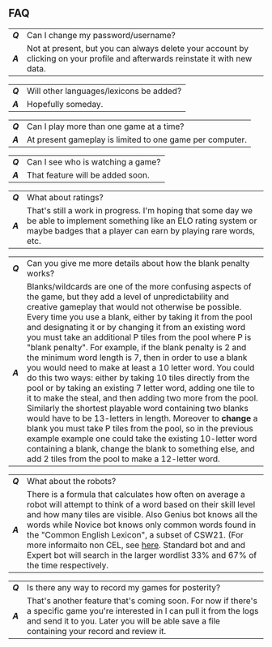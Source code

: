 ## FAQ
|        |            |
|--------|------------|
| ***Q***  | Can I change my password/username?  |
| ***A***  | Not at present, but you can always delete your account by clicking on your profile and afterwards reinstate it with new data.  |

|        |            |
|--------|------------|
| ***Q***  | Will other languages/lexicons be added?  |
| ***A***  | Hopefully someday.  |


|        |            |
|--------|------------|
| ***Q***  | Can I play more than one game at a time?  |
| ***A***  | At present gameplay is limited to one game per computer. |

|        |            |
|--------|------------|
| ***Q***  | Can I see who is watching a game?  |
| ***A***  | That feature will be added soon.  |

|        |            |
|--------|------------|
| ***Q***  | What about ratings?  |
| ***A***  | That's still a work in progress. I'm hoping that some day we be able to implement something like an ELO rating system or maybe badges that a player can earn by playing rare words, etc. |

|        |            |
|--------|------------|
| ***Q***  | Can you give me more details about how the blank penalty works?  |
| ***A***  | Blanks/wildcards are one of the more confusing aspects of the game, but they add a level of unpredictability and creative gameplay that would not otherwise be possible. Every time you use a blank, either by taking it from the pool and designating it or by changing it from an existing word you must take an additional P tiles from the pool where P is "blank penalty". For example, if the blank penalty is 2 and the minimum word length is 7, then in order to use a blank you would need to make at least a 10 letter word. You could do this two ways: either by taking 10 tiles directly from the pool or by taking an existing 7 letter word, adding one tile to it to make the steal, and then adding two more from the pool. Similarly the shortest playable word containing two blanks would have to be 13-letters in length. Moreover to **change** a blank you must take P tiles from the pool, so in the previous example example one could take the existing 10-letter word containing a blank, change the blank to something else, and add 2 tiles from the pool to make a 12-letter word.|

|        |            |
|--------|------------|
| ***Q***  | What about the robots?  |
| ***A***  | There is a formula that calculates how often on average a robot will attempt to think of a word based on their skill level and how many tiles are visible. Also Genius bot knows all the words while Novice bot knows only common words found in the "Common English Lexicon", a subset of CSW21. (For more informaito non CEL, see [here](https://github.com/Fj00/CEL). Standard bot and and Expert bot will search in the larger wordlist 33% and 67% of the time respectively.  |

|        |            |
|--------|------------|
| ***Q***  | Is there any way to record my games for posterity? |
| ***A***  | That's another feature that's coming soon. For now if there's a specific game you're interested in I can pull it from the logs and send it to you. Later you will be able save a file containing your record and review it. |
